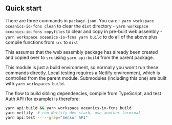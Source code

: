 ## Quick start

There are three commands in `package.json`. You can:
    - `yarn workspace oceanics-io-fcns clean` to clear the `dist` directory
    - `yarn workspace oceanics-io-fcns copyfiles` to clear and copy in pre-built web assembly
    - `yarn workspace oceanics-io-fcns yarn build` to do all of the above plus compile functions from `src` to `dist`

This assumes that the web assembly package has already been created and copied over to `src` using `yarn api:build` from the parent package.

This module is just a build environment, so normally you won't run these commands directly. Local testing requires a Netlify environment, which is controlled from the parent module. Submodules (including this one) are built with `yarn workspaces build`. 

The flow to build sibling dependencies, compile from TypeScript, and test Auth API (for example) is therefore:

```bash
yarn api:build && yarn workspace oceanics-io-fcns build
yarn netlify  # run Netlify dev stack, use another terminal
yarn api:test -- --grep="Sensor API"
```
